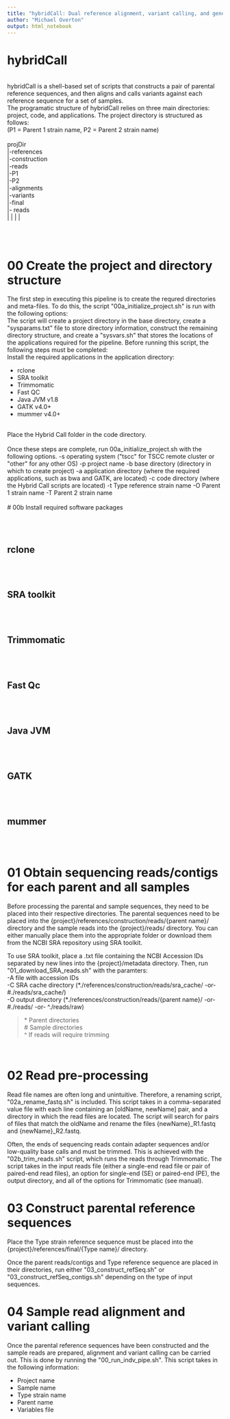 ```yaml
---
title: "hybridCall: Dual reference alignment, variant calling, and genotype reconciliation"
author: "Michael Overton"
output: html_notebook
---
```


<!--########################################################################-->
# hybridCall
<br>
hybridCall is a shell-based set of scripts that constructs a pair of parental 
reference sequences, and then aligns and calls variants against each reference 
sequence for a set of samples.
<br>
The programatic structure of hybridCall relies on three main directories: 
project, code, and applications. The project directory is structured as follows:
<br>
(P1 = Parent 1 strain name, P2 = Parent 2 strain name)
<br> <br>
projDir<br>
|-references<br>
 |-construction<br>
  |-reads<br>
   |-P1<br>
   |-P2<br>
  |-alignments<br>
  |-variants<br>
 |-final<br>
|- reads<br>
|
|
|
|

<br><br>
# 00 Create the project and directory structure

The first step in executing this pipeline is to create the requred directories and meta-files. To do this, 
the script "00a_initialize_project.sh" is run with the following options:
<br>
The script will create a project directory in the base directory, create a "sysparams.txt" file to 
store directory information, construct the remaining directory structure, and create a "sysvars.sh"
that stores the locations of the applications required for the pipeline. Before running this script, 
the following steps must be completed:
<br>
Install the required applications in the application directory:
- rclone
- SRA toolkit
- Trimmomatic
- Fast QC
- Java JVM v1.8
- GATK v4.0+
- mummer v4.0+

<br>
Place the Hybrid Call folder in the code directory.
<br><br>
Once these steps are complete, run 00a_initialize_project.sh with the following options.
    -s operating system ("tscc" for TSCC remote cluster or "other" for any other OS)
    -p project name
    -b base directory (directory in which to create project)
    -a application directory (where the required applications, such as bwa and GATK, are located)
    -c code directory (where the Hybrid Call scripts are located)
    -t Type reference strain name
    -O Parent 1 strain name
    -T Parent 2 strain name
<br><br>
# 00b Install required software packages

<br><br>
## rclone

<br><br>
## SRA toolkit

<br><br>
## Trimmomatic

<br><br>
## Fast Qc

<br><br>
## Java JVM

<br><br>
## GATK

<br><br>
## mummer

<br><br>

# 01 Obtain sequencing reads/contigs for each parent and all samples

<p>
Before processing the parental and sample sequences, they need to be placed 
into their respective directories. The parental sequences need to be placed 
into the {project}/references/construction/reads/{parent name}/ directory and 
the sample reads into the {project}/reads/ directory. You can either manually 
place them into the appropriate folder or download them from the NCBI SRA 
repository using SRA toolkit. 
<p\>
<p>
To use SRA toolkit, place a .txt file containing the NCBI Accession IDs separated 
by new lines into the {project}/metadata directory. Then, run 
"01_download_SRA_reads.sh" with the paramters:<br>
-A file with accession IDs<br>
-C SRA cache directory (*./references/construction/reads/sra_cache/ -or- #./reads/sra_cache/)<br>
-O output directory (*./references/construction/reads/{parent name}/ -or- #./reads/ -or- ^./reads/raw)<br>
<blockquote> 
    * Parent directories<br>
    # Sample directories<br>
    ^ If reads will require trimming<br>
</blockquote>
<p>
<br>

# 02 Read pre-processing

Read file names are often long and unintuitive. Therefore, a renaming script, "02a_rename_fastq.sh" 
is included. This script takes in a comma-separated value file with each line containing an 
[oldName, newName] pair, and a directory in which the read files are located. The script will 
search for pairs of files that match the oldName and rename the files {newName}_R1.fastq and 
{newName}_R2.fastq.

Often, the ends of sequencing reads contain adapter sequences and/or low-quality base calls and must 
be trimmed. This is achieved with the "02b_trim_reads.sh" script, which runs the reads through 
Trimmomatic. The script takes in the input reads file (either a single-end read file or pair of 
paired-end read files), an option for single-end (SE) or paired-end (PE), the output directory,
and all of the options for Trimmomatic (see manual).

# 03 Construct parental reference sequences

Place the Type strain reference sequence must be placed into the {project}/references/final/{Type name}/
directory.

Once the parent reads/contigs and Type reference sequence are placed in their directories, run either
"03_construct_refSeq.sh" or "03_construct_refSeq_contigs.sh" depending on the type of input sequences. 


# 04 Sample read alignment and variant calling

Once the parental reference sequences have been constructed and the sample reads are prepared,
alignment and variant calling can be carried out. This is done by running the "00_run_indv_pipe.sh".
This script takes in the following information:

- Project name 
- Sample name
- Type strain name
- Parent name
- Variables file



